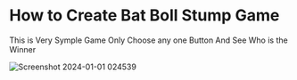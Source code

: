 
# How to Create Bat Boll Stump Game

This is Very Symple Game Only Choose any one Button And See Who is the Winner 
<br>

![Screenshot 2024-01-01 024539](https://github.com/MohdHadi72/Bat-Boll-Stump-Game-Website-/assets/154020781/04e79953-1fb0-4b8d-a383-17c79b0e66d8)
